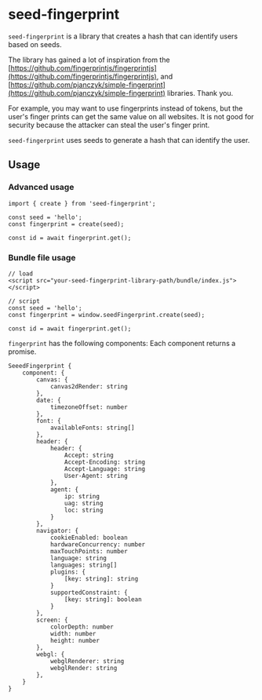 # seed-fingerprint

`seed-fingerprint` is a library that creates a hash that can identify users based on seeds.

The library has gained a lot of inspiration from the [https://github.com/fingerprintjs/fingerprintjs](https://github.com/fingerprintjs/fingerprintjs), and [https://github.com/pjanczyk/simple-fingerprint](https://github.com/pjanczyk/simple-fingerprint) libraries. Thank you.

For example, you may want to use fingerprints instead of tokens, but the user's finger prints can get the same value on all websites. It is not good for security because the attacker can steal the user's finger print.

`seed-fingerprint` uses seeds to generate a hash that can identify the user.

## Usage

### Advanced usage

```
import { create } from 'seed-fingerprint';

const seed = 'hello';
const fingerprint = create(seed);

const id = await fingerprint.get();
```

### Bundle file usage

```
// load
<script src="your-seed-fingerprint-library-path/bundle/index.js"></script>

// script
const seed = 'hello';
const fingerprint = window.seedFingerprint.create(seed);

const id = await fingerprint.get();
```

`fingerprint` has the following components: Each component returns a promise.

```
SeeedFingerprint {
    component: {
        canvas: {
            canvas2dRender: string
        },
        date: {
            timezoneOffset: number
        },
        font: {
            availableFonts: string[]
        },
        header: {
            header: {
                Accept: string
                Accept-Encoding: string
                Accept-Language: string
                User-Agent: string
            },
            agent: {
                ip: string
                uag: string
                loc: string
            }
        },
        navigator: {
            cookieEnabled: boolean
            hardwareConcurrency: number
            maxTouchPoints: number
            language: string
            languages: string[]
            plugins: {
                [key: string]: string
            }
            supportedConstraint: {
                [key: string]: boolean
            }
        },
        screen: {
            colorDepth: number
            width: number
            height: number
        },
        webgl: {
            webglRenderer: string
            webglRender: string
        },
    }
}
```
